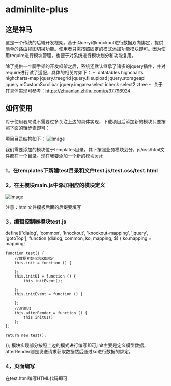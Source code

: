 # adminlite-plus
## 这是神马
这是一个传统的后端开发框架。基于jQuery和knockout进行数据双向绑定，提供简单的路由视图切换功能。使用者只需按照固定的模式添加功能模块即可。因为使用require进行模块管理，也便于对系统进行模块划分和功能复用。

除了提供一个脚手架的开发框架之后，系统还默认继承了诸多的jquery插件，并对require进行试了适配，具体的相关库如下：
···
datatables
highcharts
highcharts-map
jquery.treegrid
jquery.fileupload
jquery.storageapi
jquery.mCustomScrollbar
jquery.imgareaselect
icheck
select2
ztree
···
关于其具体实现可参考：https://zhuanlan.zhihu.com/p/37796924
## 如何使用
对于使用者来说不需要过多关注上边的具体实现，下载项目后添加新的模块只要按照下面的饿步骤即可：

项目目录结构如下：
![Image](https://pic3.zhimg.com/80/v2-22e0099d826644d6dcf846249c18a8e7_hd.jpg)

我们需要添加的模块位于templates目录，其下按照业务模块划分，js/css/html文件都在一个目录。现在我要添加一个新的模块test:

### 1，在templates下新建test目录和文件test.js/test.css/test.html

### 2，在主模块main.js中添加相应的模块定义
![Image](https://pic4.zhimg.com/80/v2-bcf6f5ec0c11b2d8d83067ab19a4f136_hd.jpg)

注意：html文件模板后面的后缀要填写

### 3，编辑控制器模块test.js

define(['dialog', 'common', 'knockout', 'knockout-mapping', 'jquery', 'gotoTop'], function (dialog, common, ko, mapping, $) {
    ko.mapping = mapping;

    function test() {
        //数据初始化和KO绑定
        this.init = function () {

        };
        this.initUI = function () {
            this.initEvent();

        };
        this.initEvent = function () {

        };
        //渲染UI
        this.afterRender = function () {
            this.initUI()
        };
    };

    return new test();
});
模块实现部分按照上边的模式进行编写即可,init主要是定义模型数据，afterRender则是发送请求获取数据然后通过ko进行数据的绑定。

### 4，页面编写

在test.html编写HTML代码即可
